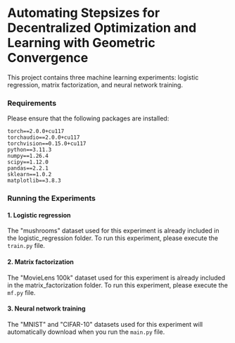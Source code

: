 # Automating Stepsizes for Decentralized Optimization and Learning with Geometric Convergence

This project contains three machine learning experiments: logistic regression, matrix factorization, and neural network training. 
### Requirements
Please ensure that the following packages are installed:
```
torch==2.0.0+cu117
torchaudio==2.0.0+cu117
torchvision==0.15.0+cu117
python==3.11.3
numpy==1.26.4
scipy==1.12.0
pandas==2.2.1
sklearn==1.0.2
matplotlib==3.8.3
```

### Running the Experiments

#### 1. Logistic regression
The "mushrooms" dataset used for this experiment is already included in the logistic_regression folder. To run this experiment, please execute the ``train.py`` file.

#### 2. Matrix factorization
The "MovieLens 100k" dataset used for this experiment is already included in the matrix_factorization folder. To run this experiment, please execute the ``mf.py`` file.

#### 3. Neural network training

The "MNIST" and "CIFAR-10" datasets used for this experiment will automatically download when you run the ``main.py`` file.
